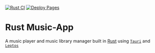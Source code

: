 [![Rust CI](https://github.com/Grant-Duchars/Music-App/actions/workflows/ci.yml/badge.svg)](https://github.com/Grant-Duchars/Music-App/actions/workflows/ci.yml) [![Deploy Pages](https://github.com/Grant-Duchars/Music-App/actions/workflows/deploy_gh_pages.yml/badge.svg)](https://github.com/Grant-Duchars/Music-App/actions/workflows/deploy_gh_pages.yml)

# Rust Music-App

A music player and music library manager built in [Rust](https://www.rust-lang.org/) using [`Tauri`](https://tauri.app/) and [`Leptos`](https://www.leptos.dev/)

